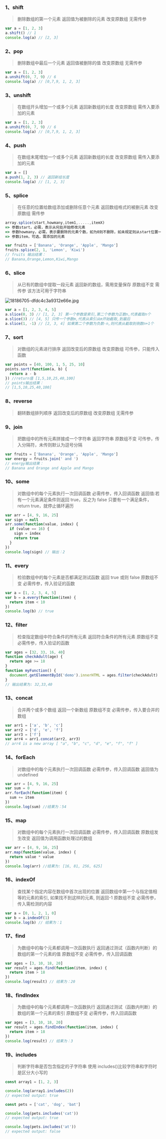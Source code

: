 ### 1、shift

> 删除数组的第一个元素
> 返回值为被删除的元素
> 改变原数组
> 无需传参

```javascript
var a = [1, 2, 3]
a.shift() // 1
console.log(a) // [2, 3]
```

### 2、pop

> 删除数组中最后一个元素
> 返回值被删除的值
> 改变原数组
> 无需传参

```javascript
var a = [1, 2, 3]
a.unshift(0, 7, 9) // 6
console.log(a) // [0,7,9, 1, 2, 3]
```

### 3、unshift

> 在数组开头增加一个或多个元素
> 返回新数组的长度
> 改变原数组
> 需传入要添加的元素

```javascript
var a = [1, 2, 3]
a.unshift(0, 7, 9) // 6
console.log(a) // [0,7,9, 1, 2, 3]
```

### 4、push

> 在数组末尾增加一个或多个元素
> 返回新数组的长度
> 改变原数组
> 需传入要添加的元素

```javascript
var a = []
a.push(1, 2, 3) // 返回新组长度
console.log(a) // [1, 2, 3]
```

### 5、splice

> 在任意的位置给数组添加或删除任意个元素
> 返回数组格式的被删元素
> 改变原数组
> 需传参

```javascript
array.splice(start,howmany,item1,.....,itemX)
=> 参数start，必需，表示从何处开始修改元素
=> 参数howmany，必需，表示要删除的元素个数，如为0则不删除，如未规定则从start位置一直删到最后
=> 参数item，可选，需添加的元素
```

```javascript
var fruits = ['Banana', 'Orange', 'Apple', 'Mango']
fruits.splice(2, 1, 'Lemon', 'Kiwi')
// fruits 输出结果：
// Banana,Orange,Lemon,Kiwi,Mango
```

### 6、slice

> 从已有的数组中提取一段元素
> 返回新的数组，需用变量保存
> 原数组不变
> 需传参
> 该方法可用于字符串

![18186705-dfdc4c3a9312e66e.jpg](https://cdn.nlark.com/yuque/0/2022/jpeg/2543409/1641799425942-78e27023-1a40-4dd5-bebd-87c4c9247b04.jpeg#clientId=u7e8b6b04-2b54-4&crop=0&crop=0&crop=1&crop=1&from=ui&id=u4a40bd06&margin=%5Bobject%20Object%5D&name=18186705-dfdc4c3a9312e66e.jpg&originHeight=226&originWidth=627&originalType=binary&ratio=1&rotation=0&showTitle=false&size=10971&status=done&style=none&taskId=u6864ef03-f428-4e4a-86a9-5df6994413b&title=)

```javascript
var a = [1, 2, 3, 4, 5]
a.slice(0, 3) // [1, 2, 3] 第一个参数是索引,第二个参数为正数n,代表截取n个
a.slice(3) // [4, 5] 只传一个参数m,代表从索引从m开始截取,到最后
a.slice(1, -1) // [2, 3, 4] 如果第二个参数为负数-n,则代表从截取到倒数n+1个
```

### 7、sort

> 对数组的元素进行排序
> 返回改变后的原数组
> 改变原数组 可传参，只能传入函数

```javascript
var points = [40, 100, 1, 5, 25, 10]
points.sort(function(a, b) {
  return a - b
}) //return值 [1,5,10,25,40,100]
// points输出结果：
// [1,5,10,25,40,100]
```

### 8、reverse

> 翻转数组排列顺序
> 返回改变后的原数组
> 改变原数组 无需传参

### 9、join

> 把数组中的所有元素拼接成一个字符串
> 返回字符串 原数组不变 可传参，传入分隔符，未传则默认为逗号分隔

```javascript
var fruits = ['Banana', 'Orange', 'Apple', 'Mango']
var energy = fruits.join(' and ')
// energy输出结果：
// Banana and Orange and Apple and Mango
```

### 10、some

> 对数组中的每个元素执行一次回调函数
> 必需传参，传入回调函数
> 返回值:若有一个元素满足条件则返回 true，反之为 false 只要有一个满足条件，return true，就停止循环遍历

```javascript
var arr = [4, 9, 16, 25]
var sign = null
arr.some(function(value, index) {
  if (value == 16) {
    sign = index
    return true
  }
})
console.log(sign) // 输出：2
```

### 11、every

> 检验数组中的每个元素是否都满足测试函数
> 返回 true 或则 false 原数组不变
> 必需传参，传入验证的函数

```javascript
var a = [1, 2, 3, 4, 5]
var b = a.every(function(item) {
  return item < 10
})
console.log(b) // true
```

### 12、filter

> 检查指定数组中符合条件的所有元素
> 返回符合条件的所有元素
> 原数组不变
> 必需传参，传入验证的函数

```javascript
var ages = [32, 33, 16, 40]
function checkAdult(age) {
  return age >= 18
}
function myFunction() {
  document.getElementById('demo').innerHTML = ages.filter(checkAdult)
}
// 输出结果为: 32,33,40
```

### 13、concat

> 合并两个或多个数组
> 返回一个新数组
> 原数组不变
> 必需传参，传入要合并的数组

```javascript
var arr1 = ['a', 'b', 'c']
var arr2 = ['d', 'e', 'f']
var arr3 = ['f']
var arr4 = arr1.concat(arr2, arr3)
// arr4 is a new array [ "a", "b", "c", "d", "e", "f", "f" ]
```

### 14、forEach

> 对数组中的每个元素执行一次回调函数
> 必需传参，传入回调函数
> 返回值为 undefined

```javascript
var arr = [4, 9, 16, 25]
var sum = 0
arr.forEach(function(item) {
  sum += item
})
console.log(sum) //结果为：54
```

### 15、map

> 对数组中的每个元素执行一次回调函数
> 必需传参，传入回调函数
> 原数组发生改变 返回值为调用函数处理过的数组

```javascript
var arr = [4, 9, 16, 25]
arr.map(function(value, index) {
  return value * value
})
console.log(arr) //结果为: [16, 81, 256, 625]
```

### 16、indexOf

> 查找某个指定内容在数组中首次出现的位置
> 返回数组中第一个与指定值相等的元素的索引, 如果找不到这样的元素, 则返回-1
> 原数组不变
> 必需传参，传入需检测的内容

```javascript
var a = [0, 1, 2, 1, 0]
var b = a.indexOf(1)
console.log(b) // 结果为：1
```

### 17、find

> 为数组中的每个元素都调用一次函数执行
> 返回通过测试（函数内判断）的数组的第一个元素的值
> 原数组不变
> 必需传参，传入回调函数

```javascript
var ages = [3, 10, 18, 20]
var result = ages.find(function(item, index) {
  return item > 18
})
console.log(result) // 结果为：20
```

### 18、findIndex

> 为数组中的每个元素都调用一次函数执行
> 返回通过测试（函数内判断）的数组的第一个元素的索引
> 原数组不变
> 必需传参，传入回调函数

```javascript
var ages = [3, 10, 18, 20]
var result = ages.findIndex(function(item, index) {
  return item > 18
})
console.log(result) // 结果为：3
```

### 19、includes

> 判断字符串是否包含指定的子字符串
> 使用 includes()比较字符串和字符时是区分大小写的

```javascript
const array1 = [1, 2, 3]

console.log(array1.includes(2))
// expected output: true

const pets = ['cat', 'dog', 'bat']

console.log(pets.includes('cat'))
// expected output: true

console.log(pets.includes('at'))
// expected output: false
```
